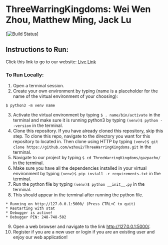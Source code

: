 # ThreeWarringKingdoms: Wei Wen Zhou, Matthew Ming, Jack Lu

[![Build Status](https://travis-ci.org/wzhou2/ThreeWarringKingdoms.svg?branch=master)]

## Instructions to Run:
Click this link to go to our website: [Live Link](http://206.189.184.181/)
### To Run Locally:
1. Open a terminal session.
2. Create your own environment by typing (name is a placeholder for the name of the virtual environment of your choosing):
```
$ python3 -m venv name
```
3. Activate the virtual environment by typing ```$ . name/bin/activate``` in the terminal and make sure it is running python3 by typing ```(venv)$ python --version``` in the terminal.
4. Clone this repository. If you have already cloned this repository, skip this step. 
  To clone this repo, navigate to the directory you want for this repository to located in. 
  Then clone using HTTP by typing ```(venv)$ git clone https://github.com/wzhou2/ThreeWarringKingdoms.git``` in the terminal.
5. Navigate to our project by typing ```$ cd ThreeWarringKingdoms/gazpacho/ ``` in the terminal.
6. Make sure you have all the dependencies installed in your virtual environment by typing ```(venv)$ pip install -r requirements.txt``` in the terminal.
7. Run the python file by typing ```(venv)$ python __init__.py``` in the terminal.
8. This should appear in the terminal after running the python file.   
```
* Running on http://127.0.0.1:5000/ (Press CTRL+C to quit)
* Restarting with stat
* Debugger is active!
* Debugger PIN: 248-748-502
```

9. Open a web browser and navigate to the link http://127.0.0.1:5000/.
10. Register if you are a new user or login if you are an existing user and enjoy our web application! 
